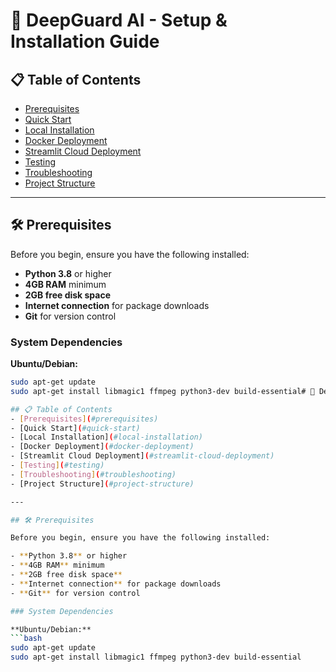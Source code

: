 # 🚀 DeepGuard AI - Setup & Installation Guide

## 📋 Table of Contents
- [Prerequisites](#prerequisites)
- [Quick Start](#quick-start)
- [Local Installation](#local-installation)
- [Docker Deployment](#docker-deployment)
- [Streamlit Cloud Deployment](#streamlit-cloud-deployment)
- [Testing](#testing)
- [Troubleshooting](#troubleshooting)
- [Project Structure](#project-structure)

---

## 🛠 Prerequisites

Before you begin, ensure you have the following installed:

- **Python 3.8** or higher
- **4GB RAM** minimum
- **2GB free disk space**
- **Internet connection** for package downloads
- **Git** for version control

### System Dependencies

**Ubuntu/Debian:**
```bash
sudo apt-get update
sudo apt-get install libmagic1 ffmpeg python3-dev build-essential# 🚀 DeepGuard AI - Setup & Installation Guide

## 📋 Table of Contents
- [Prerequisites](#prerequisites)
- [Quick Start](#quick-start)
- [Local Installation](#local-installation)
- [Docker Deployment](#docker-deployment)
- [Streamlit Cloud Deployment](#streamlit-cloud-deployment)
- [Testing](#testing)
- [Troubleshooting](#troubleshooting)
- [Project Structure](#project-structure)

---

## 🛠 Prerequisites

Before you begin, ensure you have the following installed:

- **Python 3.8** or higher
- **4GB RAM** minimum
- **2GB free disk space**
- **Internet connection** for package downloads
- **Git** for version control

### System Dependencies

**Ubuntu/Debian:**
```bash
sudo apt-get update
sudo apt-get install libmagic1 ffmpeg python3-dev build-essential
